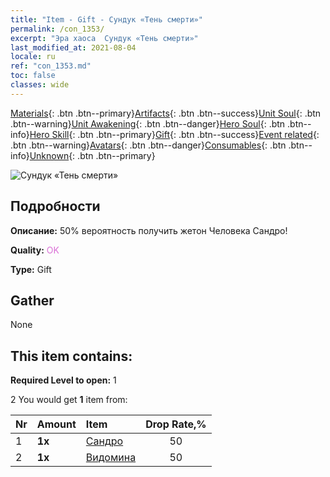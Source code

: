 ```yaml
---
title: "Item - Gift - Сундук «Тень смерти»"
permalink: /con_1353/
excerpt: "Эра хаоса  Сундук «Тень смерти»"
last_modified_at: 2021-08-04
locale: ru
ref: "con_1353.md"
toc: false
classes: wide
---
```

 [Materials](/ItemsRU/){: .btn .btn--primary}[Artifacts](/ItemsRU/Artifacts/){: .btn .btn--success}[Unit Soul](/ItemsRU/UnitSoul/){: .btn .btn--warning}[Unit Awakening](/ItemsRU/UnitAwakening/){: .btn .btn--danger}[Hero Soul](/ItemsRU/HeroSoul/){: .btn .btn--info}[Hero Skill](/ItemsRU/HeroSkill/){: .btn .btn--primary}[Gift](/ItemsRU/Gift/){: .btn .btn--success}[Event related](/ItemsRU/Events/){: .btn .btn--warning}[Avatars](/ItemsRU/Avatars/){: .btn .btn--danger}[Consumables](/ItemsRU/Consumables/){: .btn .btn--info}[Unknown](/ItemsRU/Unknown/){: .btn .btn--primary}

 ![Сундук «Тень смерти»](/images/t/i_906030.png)

## Подробности
 **Описание:** 50% вероятность получить жетон Человека Сандро!

 **Quality:** <span style="color: #DA70D6">OK</span>

 **Type:** Gift

## Gather

  None

## This item contains:

 **Required Level to open:** 1

 2 You would get **1** item  from:

  | Nr | Amount |     Item    | Drop Rate,% |
  |:---|:-------|:------------|:---------:|
  | 1 |  **1x** | [Сандро](/ItemsRU/her_373/) | 50 | 
  | 2 |  **1x** | [Видомина](/ItemsRU/her_372/) | 50 | 
